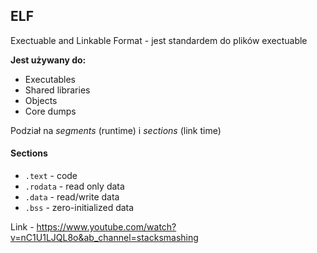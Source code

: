 ## ELF
Exectuable and Linkable Format - jest standardem do plików exectuable

**Jest używany do:**
- Executables
- Shared libraries
- Objects
- Core dumps

 Podział na *segments* (runtime) i *sections* (link time)

#### Sections
- `.text` - code
- `.rodata` - read only data
- `.data` - read/write data
- `.bss` - zero-initialized data

Link - https://www.youtube.com/watch?v=nC1U1LJQL8o&ab_channel=stacksmashing